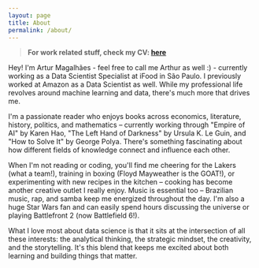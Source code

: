 ```yaml
---
layout: page
title: About
permalink: /about/
---
```


> **For work related stuff, check my CV: [here](/files/cv_english_ds.pdf)**

Hey! I'm Artur Magalhães - feel free to call me Arthur as well :) - currently working as a Data Scientist Specialist at iFood in São Paulo. I previously worked at Amazon as a Data Scientist as well. While my professional life revolves around machine learning and data, there's much more that drives me.

I'm a passionate reader who enjoys books across economics, literature, history, politics, and mathematics – currently working through "Empire of AI" by Karen Hao, "The Left Hand of Darkness" by Ursula K. Le Guin, and "How to Solve It" by  George Polya. There's something fascinating about how different fields of knowledge connect and influence each other.

When I'm not reading or coding, you'll find me cheering for the Lakers (what a team!), training in boxing (Floyd Mayweather is the GOAT!), or experimenting with new recipes in the kitchen – cooking has become another creative outlet I really enjoy. Music is essential too – Brazilian music, rap, and samba keep me energized throughout the day. I'm also a huge Star Wars fan and can easily spend hours discussing the universe or playing Battlefront 2 (now Battlefield 6!).

What I love most about data science is that it sits at the intersection of all these interests: the analytical thinking, the strategic mindset, the creativity, and the storytelling. It's this blend that keeps me excited about both learning and building things that matter.

